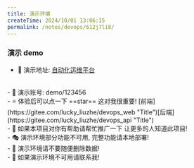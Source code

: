 ```yaml
---
title: 演示环境
createTime: 2024/10/01 13:06:15
permalink: /notes/devops/612j7li8/
---
```

### 演示 demo

- 🔗 演示地址: [自动化运维平台](http://8.140.193.49/ "Title")
<br> 
- 🔏 演示账号: demo/123456
<br> 
- ⭐ 体验后可以点一下 ==star== 这对我很重要! [前端](https://gitee.com/lucky_liuzhe/devops_web "Title")[后端](https://gitee.com/lucky_liuzhe/devops_api "Title")
<br>
- 🌈 如果本项目对你有帮助请帮忙推广一下 让更多的人知道此项目!
<br>
- 🎭 演示环境部分功能不可用, 完整功能请本地部署!
<br>
- 📛 演示环境请不要随便删除数据!
<br>
- 📧 如果演示环境不可用请联系我!
<br>

